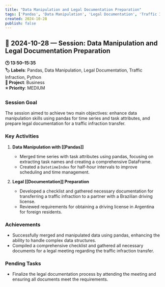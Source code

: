 ```yaml
---
title: "Data Manipulation and Legal Documentation Preparation"
tags: ['Pandas', 'Data Manipulation', 'Legal Documentation', 'Traffic Infraction', 'Python']
created: 2024-10-28
publish: false
---
```


## 📅 2024-10-28 — Session: Data Manipulation and Legal Documentation Preparation

**🕒 13:50–15:35**  
**🏷️ Labels**: Pandas, Data Manipulation, Legal Documentation, Traffic Infraction, Python  
**📂 Project**: Business  
**⭐ Priority**: MEDIUM  


### Session Goal
The session aimed to achieve two main objectives: enhance data manipulation skills using pandas for time series and task attributes, and prepare legal documentation for a traffic infraction transfer.

### Key Activities
1. **Data Manipulation with [[Pandas]]**
   - Merged time series with task attributes using pandas, focusing on extracting task names and creating a comprehensive DataFrame.
   - Created a `DatetimeIndex` for half-hour intervals to improve scheduling and time management.

2. **Legal [[Documentation]] Preparation**
   - Developed a checklist and gathered necessary documentation for transferring a traffic infraction to a partner with a Brazilian driving license.
   - Reviewed requirements for obtaining a driving license in Argentina for foreign residents.

### Achievements
- Successfully merged and manipulated data using pandas, enhancing the ability to handle complex data structures.
- Compiled a comprehensive checklist and gathered all necessary documents for a legal meeting regarding the traffic infraction transfer.

### Pending Tasks
- Finalize the legal documentation process by attending the meeting and ensuring all documents meet the requirements.
